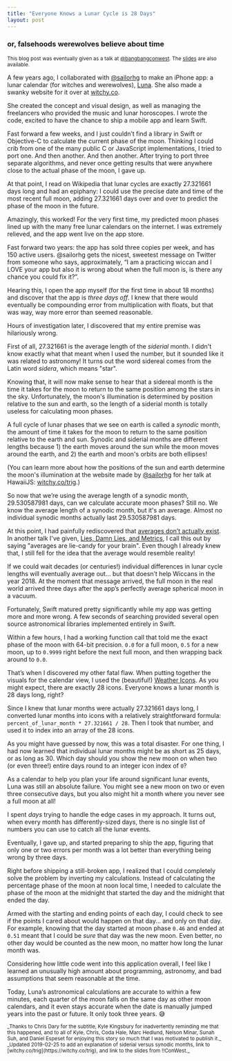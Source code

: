 ```yaml
---
title: "Everyone Knows a Lunar Cycle is 28 Days"
layout: post
---
```

<h3 class="subtitle">or, falsehoods werewolves believe about time</h3>

<small>This blog post was eventually given as a talk at [@bangbangconwest](https://bangbangcon.com/west). The [slides](https://speakerdeck.com/indirect/how-to-calculate-the-phase-of-the-moon-very-very-badly) are also available.</small>

A few years ago, I collaborated with [@sailorhg](https://twitter.com/sailorhg) to make an iPhone app: a lunar calendar (for witches and werewolves), [Luna](https://itunes.apple.com/us/app/luna-lunar-calendar-for-witches/id1052484934). She also made a swanky website for it over at [witchy.co](http://witchy.co).

She created the concept and visual design, as well as managing the freelancers who provided the music and lunar horoscopes. I wrote the code, excited to have the chance to ship a mobile app and learn Swift.

Fast forward a few weeks, and I just couldn’t find a library in Swift or Objective-C to calculate the current phase of the moon. Thinking I could crib from one of the many public C or JavaScript implementations, I tried to port one. And then another. And then another. After trying to port three separate algorithms, and never once getting results that were anywhere close to the actual phase of the moon, I gave up.

At that point, I read on Wikipedia that lunar cycles are exactly 27.321661 days long and had an epiphany: I could use the precise date and time of the most recent full moon, adding 27.321661 days over and over to predict the phase of the moon in the future.

Amazingly, this worked! For the very first time, my predicted moon phases lined up with the many free lunar calendars on the internet. I was extremely relieved, and the app went live on the app store.

Fast forward two years: the app has sold three copies per week, and has 150 active users. @sailorhg gets the nicest, sweetest message on Twitter from someone who says, approximately, “I am a practicing wiccan and I LOVE your app but also it is wrong about when the full moon is, is there any chance you could fix it?”.

Hearing this, I open the app myself (for the first time in about 18 months) and discover that the app is _three days off_. I knew that there would eventually be compounding error from multiplication with floats, but that was way, way more error than seemed reasonable.

Hours of investigation later, I discovered that my entire premise was hilariously wrong.

First of all, 27.321661 is the average length of the _siderial_ month. I didn't know exactly what that meant when I used the number, but it sounded like it was related to astronomy! It turns out the word sidereal comes from the Latin word _sidera_, which means "star".

Knowing that, it will now make sense to hear that a sidereal month is the time it takes for the moon to return to the same position among the stars in the sky. Unfortunately, the moon's illumination is determined by position relative to the sun and earth, so the length of a siderial month is totally useless for calculating moon phases.

A full cycle of lunar phases that we see on earth is called a _synodic_ month, the amount of time it takes for the moon to return to the same position relative to the earth and sun. Synodic and siderial months are different lengths because 1) the earth moves around the sun while the moon moves around the earth, and 2) the earth and moon's orbits are both ellipses!

(You can learn more about how the positions of the sun and earth determine the moon's illumination at the website made by [@sailorhg](https://twitter.com/sailorhg) for her talk at HawaiiJS: [witchy.co/trig](https://witchy.co/trig).)

So now that we’re using the average length of a synodic month, 29.530587981 days, can we calculate accurate moon phases? Still no. We know the average length of a synodic month, but it's an average. Almost no individual synodic months actually last 29.530587981 days.

At this point, I had painfully rediscovered that [averages don’t actually exist](https://99percentinvisible.org/episode/on-average/). In another talk I've given, [Lies, Damn Lies, and Metrics](https://speakerdeck.com/indirect/lies-damn-lies-and-metrics-1), I call this out by saying "averages are lie-candy for your brain". Even though I already knew that, I still fell for the idea that the average would resemble reality!

If we could wait decades (or centuries!) individual differences in lunar cycle lengths will eventually average out... but that doesn’t help Wiccans in the year 2018. At the moment that message arrived, the full moon in the real world arrived three days after the app’s perfectly average spherical moon in a vacuum.

Fortunately, Swift matured pretty significantly while my app was getting more and more wrong. A few seconds of searching provided several open source astronomical libraries implemented entirely in Swift.

Within a few hours, I had a working function call that told me the exact phase of the moon with 64-bit precision. `0.0` for a full moon, `0.5` for a new moon, up to `0.9999` right before the next full moon, and then wrapping back around to `0.0`.

That’s when I discovered my other fatal flaw. When putting together the visuals for the calendar view, I used the (beautiful!) [Weather Icons](https://erikflowers.github.io/weather-icons/). As you might expect, there are exactly 28 icons. Everyone knows a lunar month is 28 days long, right?

Since I knew that lunar months were actually 27.321661 days long, I converted lunar months into icons with a relatively straightforward formula: `percent_of_lunar_month * 27.321661 / 28`. Then I took that number, and used it to index into an array of the 28 icons.

As you might have guessed by now, this was a total disaster. For one thing, I had now learned that individual lunar months might be as short as 25 days, or as long as 30. Which day should you show the new moon on when two (or even three!) entire days round to an integer icon index of `0`?

As a calendar to help you plan your life around significant lunar events, Luna was still an absolute failure. You might see a new moon on two or even three consecutive days, but you also might hit a month where you never see a full moon at all!

I spent _days_ trying to handle the edge cases in my approach. It turns out, when every month has differently-sized days, there is no single list of numbers you can use to catch all the lunar events.

Eventually, I gave up, and started preparing to ship the app, figuring that only one or two errors per month was a lot better than everything being wrong by three days.

Right before shipping a still-broken app, I realized that I could completely solve the problem by inverting my calculations. Instead of calculating the percentage phase of the moon at noon local time, I needed to calculate the phase of the moon at the midnight that started the day and the midnight that ended the day.

Armed with the starting and ending points of each day, I could check to see if the points I cared about would happen on that day... and only on that day. For example, knowing that the day started at moon phase `0.46` and ended at `0.51` meant that I could be _sure_ that day was the new moon. Even better, no other day would be counted as the new moon, no matter how long the lunar month was.

Considering how little code went into this application overall, I feel like I learned an unusually high amount about programming, astronomy, and bad assumptions that seem reasonable at the time.

Today, Luna’s astronomical calculations are accurate to within a few minutes, each quarter of the moon falls on the same day as other moon calendars, and it even stays accurate when the date is manually jumped years into the past or future. It only took three years. 😅

<small>
_Thanks to Chris Dary for the subtitle, Kyle Kingsbury for inadvertently reminding me that this happened, and to all of Kyle, Chris, Coda Hale, Marc Hedlund, Nelson Minar, Sunah Suh, and Daniel Espeset for enjoying this story so much that I was motivated to publish it._
</small>

<small>
_Updated 2019-02-25 to add an explanation of siderial versus synodic months, link to [witchy.co/trig](https://witchy.co/trig), and link to the slides from !!ConWest._
</small>
